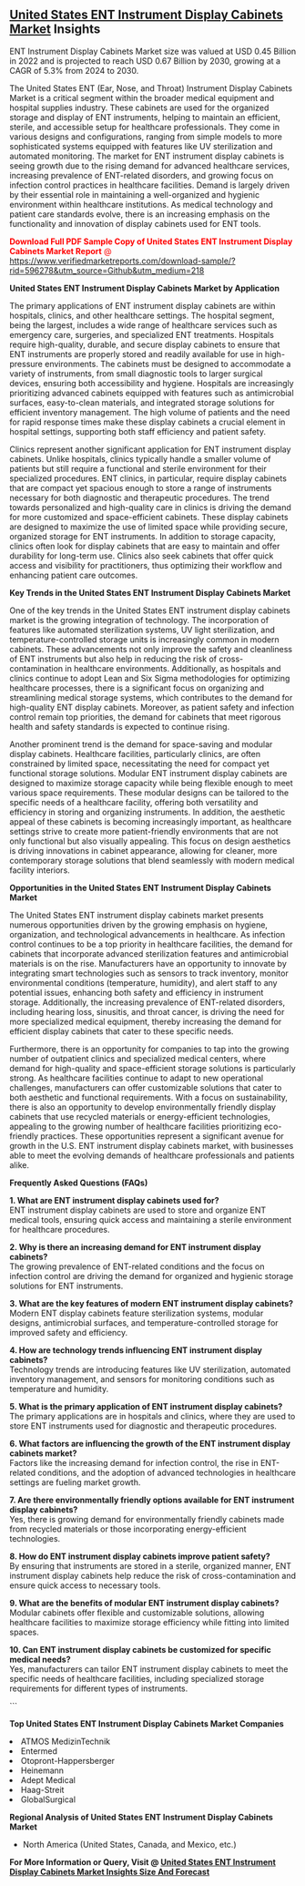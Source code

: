 <h2><a href="https://www.verifiedmarketreports.com/download-sample/?rid=596278&amp;utm_source=Github&amp;utm_medium=218" target="_blank">United States ENT Instrument Display Cabinets Market</a> Insights</h2><p>ENT Instrument Display Cabinets Market size was valued at USD 0.45 Billion in 2022 and is projected to reach USD 0.67 Billion by 2030, growing at a CAGR of 5.3% from 2024 to 2030.</p><p> <p>The United States ENT (Ear, Nose, and Throat) Instrument Display Cabinets Market is a critical segment within the broader medical equipment and hospital supplies industry. These cabinets are used for the organized storage and display of ENT instruments, helping to maintain an efficient, sterile, and accessible setup for healthcare professionals. They come in various designs and configurations, ranging from simple models to more sophisticated systems equipped with features like UV sterilization and automated monitoring. The market for ENT instrument display cabinets is seeing growth due to the rising demand for advanced healthcare services, increasing prevalence of ENT-related disorders, and growing focus on infection control practices in healthcare facilities. Demand is largely driven by their essential role in maintaining a well-organized and hygienic environment within healthcare institutions. As medical technology and patient care standards evolve, there is an increasing emphasis on the functionality and innovation of display cabinets used for ENT tools. <p><span class=""><span style="color: #ff0000;"><strong>Download Full PDF Sample Copy of United States ENT Instrument Display Cabinets Market Report</strong> @ </span><a href="https://www.verifiedmarketreports.com/download-sample/?rid=596278&amp;utm_source=Github&amp;utm_medium=218" target="_blank">https://www.verifiedmarketreports.com/download-sample/?rid=596278&amp;utm_source=Github&amp;utm_medium=218</a></span></p></p> <p><b>United States ENT Instrument Display Cabinets Market by Application</b></p> <p>The primary applications of ENT instrument display cabinets are within hospitals, clinics, and other healthcare settings. The hospital segment, being the largest, includes a wide range of healthcare services such as emergency care, surgeries, and specialized ENT treatments. Hospitals require high-quality, durable, and secure display cabinets to ensure that ENT instruments are properly stored and readily available for use in high-pressure environments. The cabinets must be designed to accommodate a variety of instruments, from small diagnostic tools to larger surgical devices, ensuring both accessibility and hygiene. Hospitals are increasingly prioritizing advanced cabinets equipped with features such as antimicrobial surfaces, easy-to-clean materials, and integrated storage solutions for efficient inventory management. The high volume of patients and the need for rapid response times make these display cabinets a crucial element in hospital settings, supporting both staff efficiency and patient safety. <p>Clinics represent another significant application for ENT instrument display cabinets. Unlike hospitals, clinics typically handle a smaller volume of patients but still require a functional and sterile environment for their specialized procedures. ENT clinics, in particular, require display cabinets that are compact yet spacious enough to store a range of instruments necessary for both diagnostic and therapeutic procedures. The trend towards personalized and high-quality care in clinics is driving the demand for more customized and space-efficient cabinets. These display cabinets are designed to maximize the use of limited space while providing secure, organized storage for ENT instruments. In addition to storage capacity, clinics often look for display cabinets that are easy to maintain and offer durability for long-term use. Clinics also seek cabinets that offer quick access and visibility for practitioners, thus optimizing their workflow and enhancing patient care outcomes. <p><b>Key Trends in the United States ENT Instrument Display Cabinets Market</b></p> <p>One of the key trends in the United States ENT instrument display cabinets market is the growing integration of technology. The incorporation of features like automated sterilization systems, UV light sterilization, and temperature-controlled storage units is increasingly common in modern cabinets. These advancements not only improve the safety and cleanliness of ENT instruments but also help in reducing the risk of cross-contamination in healthcare environments. Additionally, as hospitals and clinics continue to adopt Lean and Six Sigma methodologies for optimizing healthcare processes, there is a significant focus on organizing and streamlining medical storage systems, which contributes to the demand for high-quality ENT display cabinets. Moreover, as patient safety and infection control remain top priorities, the demand for cabinets that meet rigorous health and safety standards is expected to continue rising. <p>Another prominent trend is the demand for space-saving and modular display cabinets. Healthcare facilities, particularly clinics, are often constrained by limited space, necessitating the need for compact yet functional storage solutions. Modular ENT instrument display cabinets are designed to maximize storage capacity while being flexible enough to meet various space requirements. These modular designs can be tailored to the specific needs of a healthcare facility, offering both versatility and efficiency in storing and organizing instruments. In addition, the aesthetic appeal of these cabinets is becoming increasingly important, as healthcare settings strive to create more patient-friendly environments that are not only functional but also visually appealing. This focus on design aesthetics is driving innovations in cabinet appearance, allowing for cleaner, more contemporary storage solutions that blend seamlessly with modern medical facility interiors. <p><b>Opportunities in the United States ENT Instrument Display Cabinets Market</b></p> <p>The United States ENT instrument display cabinets market presents numerous opportunities driven by the growing emphasis on hygiene, organization, and technological advancements in healthcare. As infection control continues to be a top priority in healthcare facilities, the demand for cabinets that incorporate advanced sterilization features and antimicrobial materials is on the rise. Manufacturers have an opportunity to innovate by integrating smart technologies such as sensors to track inventory, monitor environmental conditions (temperature, humidity), and alert staff to any potential issues, enhancing both safety and efficiency in instrument storage. Additionally, the increasing prevalence of ENT-related disorders, including hearing loss, sinusitis, and throat cancer, is driving the need for more specialized medical equipment, thereby increasing the demand for efficient display cabinets that cater to these specific needs. <p>Furthermore, there is an opportunity for companies to tap into the growing number of outpatient clinics and specialized medical centers, where demand for high-quality and space-efficient storage solutions is particularly strong. As healthcare facilities continue to adapt to new operational challenges, manufacturers can offer customizable solutions that cater to both aesthetic and functional requirements. With a focus on sustainability, there is also an opportunity to develop environmentally friendly display cabinets that use recycled materials or energy-efficient technologies, appealing to the growing number of healthcare facilities prioritizing eco-friendly practices. These opportunities represent a significant avenue for growth in the U.S. ENT instrument display cabinets market, with businesses able to meet the evolving demands of healthcare professionals and patients alike. <p><b>Frequently Asked Questions (FAQs)</b></p> <p><b>1. What are ENT instrument display cabinets used for?</b><br> ENT instrument display cabinets are used to store and organize ENT medical tools, ensuring quick access and maintaining a sterile environment for healthcare procedures.</p> <p><b>2. Why is there an increasing demand for ENT instrument display cabinets?</b><br> The growing prevalence of ENT-related conditions and the focus on infection control are driving the demand for organized and hygienic storage solutions for ENT instruments.</p> <p><b>3. What are the key features of modern ENT instrument display cabinets?</b><br> Modern ENT display cabinets feature sterilization systems, modular designs, antimicrobial surfaces, and temperature-controlled storage for improved safety and efficiency.</p> <p><b>4. How are technology trends influencing ENT instrument display cabinets?</b><br> Technology trends are introducing features like UV sterilization, automated inventory management, and sensors for monitoring conditions such as temperature and humidity.</p> <p><b>5. What is the primary application of ENT instrument display cabinets?</b><br> The primary applications are in hospitals and clinics, where they are used to store ENT instruments used for diagnostic and therapeutic procedures.</p> <p><b>6. What factors are influencing the growth of the ENT instrument display cabinets market?</b><br> Factors like the increasing demand for infection control, the rise in ENT-related conditions, and the adoption of advanced technologies in healthcare settings are fueling market growth.</p> <p><b>7. Are there environmentally friendly options available for ENT instrument display cabinets?</b><br> Yes, there is growing demand for environmentally friendly cabinets made from recycled materials or those incorporating energy-efficient technologies.</p> <p><b>8. How do ENT instrument display cabinets improve patient safety?</b><br> By ensuring that instruments are stored in a sterile, organized manner, ENT instrument display cabinets help reduce the risk of cross-contamination and ensure quick access to necessary tools.</p> <p><b>9. What are the benefits of modular ENT instrument display cabinets?</b><br> Modular cabinets offer flexible and customizable solutions, allowing healthcare facilities to maximize storage efficiency while fitting into limited spaces.</p> <p><b>10. Can ENT instrument display cabinets be customized for specific medical needs?</b><br> Yes, manufacturers can tailor ENT instrument display cabinets to meet the specific needs of healthcare facilities, including specialized storage requirements for different types of instruments.</p> ```</p><p><strong>Top United States ENT Instrument Display Cabinets Market Companies</strong></p><div data-test-id=""><p><li>ATMOS MedizinTechnik</li><li> Entermed</li><li> Otopront-Happersberger</li><li> Heinemann</li><li> Adept Medical</li><li> Haag-Streit</li><li> GlobalSurgical</li></p><div><strong>Regional Analysis of&nbsp;United States ENT Instrument Display Cabinets Market</strong></div><ul><li dir="ltr"><p dir="ltr">North America&nbsp;(United States, Canada, and Mexico, etc.)</p></li></ul><p><strong>For More Information or Query, Visit @&nbsp;</strong><strong><a href="https://www.verifiedmarketreports.com/product/ent-instrument-display-cabinets-market/?utm_source=Github&amp;utm_medium=218" target="_blank">United States ENT Instrument Display Cabinets Market Insights Size And Forecast</a></strong></p></div>
